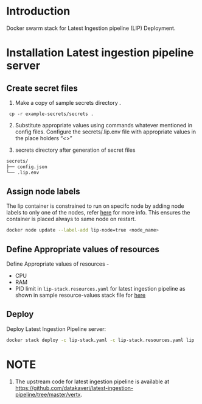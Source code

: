 # Introduction
Docker swarm stack for Latest Ingestion pipeline (LIP) Deployment.

# Installation Latest ingestion pipeline server
## Create secret files
1. Make a copy of sample secrets directory .
```console
 cp -r example-secrets/secrets .
```
2. Substitute appropriate values using commands whatever mentioned in config files. Configure the secrets/.lip.env file with appropriate values in the place holders “<>”

3. secrets directory after generation of secret files
```sh
secrets/
├── config.json
└── .lip.env
```
## Assign node labels
 The lip container is constrained to run on specifc node by adding node labels to only one of the nodes, refer [here](https://docs.docker.com/engine/swarm/services/#placement-constraints) for more info. This ensures the container is placed always to same node on restart.
```sh
docker node update --label-add lip-node=true <node_name>
```
## Define Appropriate values of resources

Define Appropriate values of resources -
- CPU 
- RAM 
- PID limit 
in `lip-stack.resources.yaml` for latest ingestion pipeline as shown in sample resource-values stack file for [here](example-lip-stack.resources.yaml)

## Deploy
Deploy Latest Ingestion Pipeline server:
```sh
docker stack deploy -c lip-stack.yaml -c lip-stack.resources.yaml lip
```

# NOTE
1. The upstream code for latest ingestion pipeline is available at https://github.com/datakaveri/latest-ingestion-pipeline/tree/master/vertx.

